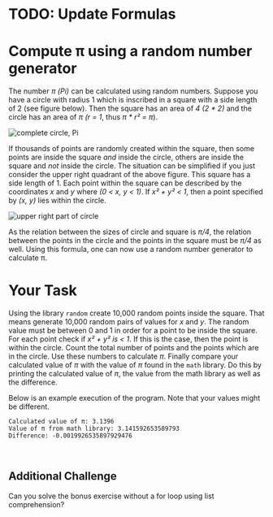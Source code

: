 # **TODO: Update Formulas**


# Compute π using a random number generator

The number *π (Pi)* can be calculated using random numbers. Suppose you have a circle
with radius 1 which is inscribed in a square with a side length of 2 (see figure below). Then the square
has an area of *4 (2 \* 2)* and the circle has an area of *π (r = 1*, thus *π \* r² = π*).

![complete circle, Pi][1]

If thousands of points are randomly created within the square, then some points are
inside the square _and_ inside the circle, others are inside the square and _not_ inside the circle.
The situation can be simplified if you just consider the upper right quadrant of
the above figure. This square has a side length of 1. Each point within the
square can be described by the coordinates *x* and *y* where *(0 < x, y < 1)*.
If *x² + y² < 1*, then a point specified by *(x, y)* lies within the circle.

![upper right part of circle][2]

As the relation between the sizes of circle and square is *π/4*, the relation
between the points in the circle and the points in the square must be *π/4* as
well. Using this formula, one can now use a random number generator to calculate π.

# Your Task

Using the library `random` create 10,000 random points inside the square.
That means generate 10,000 random pairs of values for *x* and *y*. The random value must be between 0 and 1
in order for a point to be inside the square.
For each point check if *x² + y² is < 1*. If this is the case, then the point is
within the circle. Count the total number of points and the points which are
in the circle. Use these numbers to calculate *π*.
Finally compare your calculated value of *π* with
the value of *π* found in the `math` library. Do this by printing the calculated value of *π*, the value from
the math library as well as the difference.

Below is an example execution of the program. Note that your values might be different.


    Calculated value of π: 3.1396
    Value of π from math library: 3.141592653589793
    Difference: -0.0019926535897929476

<br>

## Additional Challenge

Can you solve the bonus exercise without a for loop using list comprehension?


  [1]: https://s3.xopic.de/opensap-public/courses/2qRB6Gz3FcfD2OBbnSCf8m/rtfiles/3zuTN0fWCxUJlHG2ZzSc5f/img1.png
  [2]: https://s3.xopic.de/opensap-public/courses/2qRB6Gz3FcfD2OBbnSCf8m/rtfiles/39m9UzKKSMHhDI3eZNbeBp/img2.png